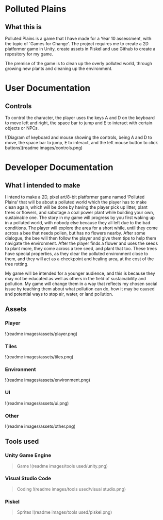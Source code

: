 # Polluted Plains
## What this is
Polluted Plains is a game that I have made for a Year 10 assessment, with the topic of 'Games for Change'. The project requires me to create a 2D platformer game in Unity, create assets in Piskel and use Github to create a repository for my game.

The premise of the game is to clean up the overly polluted world, through growing new plants and cleaning up the environment. 

# User Documentation
## Controls
To control the character, the player uses the keys A and D on the keyboard to move left and right, the space bar to jump and E to interact with certain objects or NPCs.

![Diagram of keyboard and mouse showing the controls, being A and D to move, the space bar to jump, E to interact, and the left mouse button to click buttons](readme images/controls.png)

# Developer Documentation
## What I intended to make
I intend to make a 2D, pixel art/8-bit platformer game named ‘Polluted Plains’ that will be about a polluted world which the player has to make clean again, which will be done by having the player pick up litter, plant trees or flowers, and sabotage a coal power plant while building your own, sustainable one. The story in my game will progress by you first waking up in a polluted world, with nobody else because they all left due to the bad conditions. The player will explore the area for a short while, until they come across a bee that needs pollen, but has no flowers nearby. After some dialogue, the bee will then follow the player and give them tips to help them navigate the environment. After the player finds a flower and uses the seeds to plant more, they come across a tree seed, and plant that too. These trees have special properties, as they clear the polluted environment close to them, and they will act as a checkpoint and healing area, at the cost of the tree rotting.  

My game will be intended for a younger audience, and this is because they may not be educated as well as others in the field of sustainability and pollution. My game will change them in a way that reflects my chosen social issue by teaching them about what pollution can do, how it may be caused and potential ways to stop air, water, or land pollution.

## Assets
### Player
!(readme images/assets/player.png)

### Tiles
!(readme images/assets/tiles.png)

### Environment
!(readme images/assets/environment.png)

### UI
!(readme images/assets/ui.png)

### Other
!(readme images/assets/other.png)

## Tools used
### Unity Game Engine
>Game
!(readme images/tools used/unity.png)

### Visual Studio Code
>Coding
!(readme images/tools used/visual studio.png)

### Piskel
>Sprites
!(readme images/tools used/piskel.png)